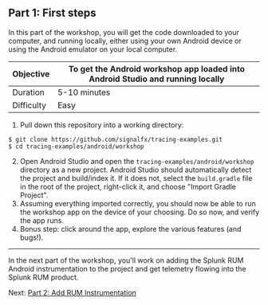 ## Part 1: First steps

In this part of the workshop, you will get the code downloaded to your computer, and running locally, either using your
own Android device or using the Android emulator on your local computer.

| Objective  | To get the Android workshop app loaded into Android Studio and running locally |
| ---        | ---
| Duration   | 5-10 minutes                                                                   |
| Difficulty | Easy | 

1. Pull down this repository into a working directory:

```
$ git clone https://github.com/signalfx/tracing-examples.git
$ cd tracing-examples/android/workshop
```

2. Open Android Studio and open the `tracing-examples/android/workshop` directory as a new project. Android Studio
   should automatically detect the project and build/index it. If it does not, select the `build.gradle` file in the
   root of the project, right-click it, and choose "Import Gradle Project".
3. Assuming everything imported correctly, you should now be able to run the workshop app on the device of your
   choosing. Do so now, and verify the app runs.
4. Bonus step: click around the app, explore the various features (and bugs!).

---
In the next part of the workshop, you'll work on adding the Splunk RUM Android instrumentation to the project and get
telemetry flowing into the Splunk RUM product.

Next: [Part 2: Add RUM Instrumentation](part_two.md)
